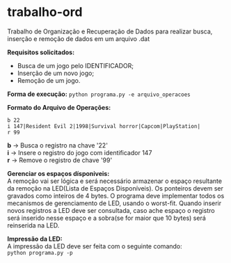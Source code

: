 # trabalho-ord
Trabalho de Organização e Recuperação de Dados para realizar busca, inserção e remoção de dados em um arquivo .dat

**Requisitos solicitados:**
- Busca de um jogo pelo IDENTIFICADOR;
- Inserção de um novo jogo;
- Remoção de um jogo.

**Forma de execução:**
```python programa.py -e arquivo_operacoes```

**Formato do Arquivo de Operações:**
```
b 22
i 147|Resident Evil 2|1998|Survival horror|Capcom|PlayStation|
r 99
```

**b** -> Busca o registro na chave '22' <br>
**i** -> Insere o registro do jogo com identificador 147 <br>
**r** -> Remove o registro de chave '99' <br>

**Gerenciar os espaços dísponiveis:** <br>
    A remoção vai ser lógica e será necessário armazenar o espaço resultante da remoção na LED(Lista de Espaços Disponíveis). Os ponteiros devem ser gravados como inteiros de 4 bytes. O programa deve implementar todos os mecanismos de gerenciamento de LED, usando o worst-fit. Quando inserir novos registros a LED deve ser consultada, caso ache espaço o registro será inserido nesse espaço e a sobra(se for maior que 10 bytes) será reinserida na LED. <br>

**Impressão da LED:** <br>
A impressão da LED deve ser feita com o seguinte comando: <br>
```python programa.py -p```
